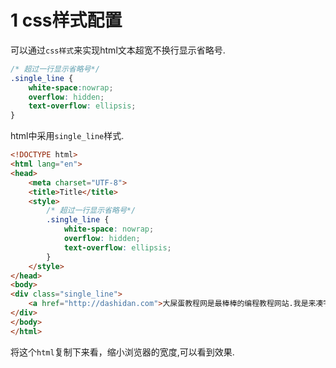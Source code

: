 1 css样式配置
===

可以通过`css样式`来实现html文本超宽不换行显示省略号.


```css
/* 超过一行显示省略号*/
.single_line {
    white-space:nowrap;
    overflow: hidden;
    text-overflow: ellipsis;
}
```

html中采用`single_line`样式.

```html
<!DOCTYPE html>
<html lang="en">
<head>
    <meta charset="UTF-8">
    <title>Title</title>
    <style>
        /* 超过一行显示省略号*/
        .single_line {
            white-space: nowrap;
            overflow: hidden;
            text-overflow: ellipsis;
        }
    </style>
</head>
<body>
<div class="single_line">
    <a href="http://dashidan.com">大屎蛋教程网是最棒棒的编程教程网站.我是来凑字数的,缩小屏幕看效果.</a>
</div>
</body>
</html>
```

将这个`html`复制下来看，缩小浏览器的宽度,可以看到效果.